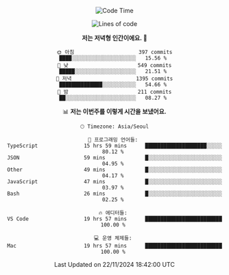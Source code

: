 <div align='center'>
 
<!--START_SECTION:waka-->
![Code Time](http://img.shields.io/badge/Code%20Time-3%2C972%20hrs%2025%20mins-blue)

![Lines of code](https://img.shields.io/badge/%EC%A0%80%EB%8A%94%20%EC%97%AC%ED%83%9C%EA%B9%8C%EC%A7%80%20-1.5%20million%20%EC%A4%84%EC%9D%98%20%EC%BD%94%EB%93%9C%EB%A5%BC%20%EC%9E%91%EC%84%B1%ED%96%88%EC%96%B4%EC%9A%94.-blue)

**저는 저녁형 인간이에요. 🦉** 

```text
🌞 아침                     397 commits         ████░░░░░░░░░░░░░░░░░░░░░   15.56 % 
🌆 낮　                     549 commits         █████░░░░░░░░░░░░░░░░░░░░   21.51 % 
🌃 저녁                     1395 commits        ██████████████░░░░░░░░░░░   54.66 % 
🌙 밤　                     211 commits         ██░░░░░░░░░░░░░░░░░░░░░░░   08.27 % 
```


📊 **저는 이번주를 이렇게 시간을 보냈어요.** 

```text
🕑︎ Timezone: Asia/Seoul

💬 프로그래밍 언어들: 
TypeScript               15 hrs 59 mins      ████████████████████░░░░░   80.12 % 
JSON                     59 mins             █░░░░░░░░░░░░░░░░░░░░░░░░   04.95 % 
Other                    49 mins             █░░░░░░░░░░░░░░░░░░░░░░░░   04.17 % 
JavaScript               47 mins             █░░░░░░░░░░░░░░░░░░░░░░░░   03.97 % 
Bash                     26 mins             █░░░░░░░░░░░░░░░░░░░░░░░░   02.25 % 

🔥 에디터들: 
VS Code                  19 hrs 57 mins      █████████████████████████   100.00 % 

💻 운영 체제들: 
Mac                      19 hrs 57 mins      █████████████████████████   100.00 % 
```


 Last Updated on 22/11/2024 18:42:00 UTC
<!--END_SECTION:waka-->
 </div>
<!---
Emewjin/Emewjin is a ✨ special ✨ repository because its `README.md` (this file) appears on your GitHub profile.
You can click the Preview link to take a look at your changes.
--->
